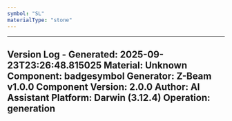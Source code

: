 ```yaml
---
symbol: "SL"
materialType: "stone"
---
```


---
Version Log - Generated: 2025-09-23T23:26:48.815025
Material: Unknown
Component: badgesymbol
Generator: Z-Beam v1.0.0
Component Version: 2.0.0
Author: AI Assistant
Platform: Darwin (3.12.4)
Operation: generation
---